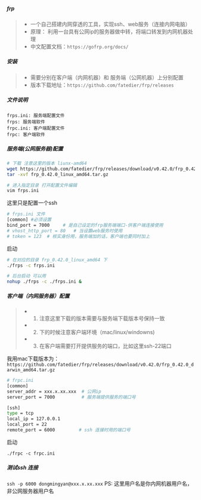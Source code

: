 ##### frp
> - 一个自己搭建内网穿透的工具，实现ssh、web服务（连接内网电脑）
> - 原理： 利用一台具有公网ip的服务器做中转，将端口转发到内网机器处理
> - 中文配置文档：`https://gofrp.org/docs/`

##### 安装
> - 需要分别在客户端（内网机器）和 服务端（公网机器）上分别配置
> - 版本下载地址：`https://github.com/fatedier/frp/releases`

##### 文件说明
```
frps.ini: 服务端配置文件
frps: 服务端软件
frpc.ini: 客户端配置文件
frpc: 客户端软件
```

##### 服务端(公网服务器)配置
```bash
# 下载 注意这里的版本 liunx-amd64
wget https://github.com/fatedier/frp/releases/download/v0.42.0/frp_0.42.0_linux_amd64.tar.gz
tar -xvf frp_0.42.0_linux_amd64.tar.gz

# 进入指定目录 打开配置文件编辑
vim frps.ini 
```

这里只是配置一个ssh
```bash
# frps.ini 文件
[common] #必须设置
bind_port = 7000     # 是自己设定的frp服务端端口-供客户端连接使用
# vhost_http_port = 80   # 当设置web服务时使用
# token = 123  # 核实身份用，服务端加的话，客户端也要同时加上
```
启动
```bash
# 在对应的目录 frp_0.42.0_linux_amd64 下
./frps -c frps.ini

# 后台启动 可以用
nohup ./frps -c ./frps.ini &
```

##### 客户端（内网服务器）配置
> - 1. 注意这里下载的版本需要与服务端下载版本号保持一致
> - 2. 下的时候注意客户端环境（mac/linux/windowns)
> - 3. 在客户端需要打开提供服务的端口，比如这里ssh-22端口

我用mac下载版本为： `https://github.com/fatedier/frp/releases/download/v0.42.0/frp_0.42.0_darwin_amd64.tar.gz`

```bash
# frpc.ini
[common]
server_addr = xxx.x.xx.xxx  # 公网ip
server_port = 7000          # 服务端提供服务的端口号

[ssh]
type = tcp
local_ip = 127.0.0.1
local_port = 22
remote_port = 6000         # ssh 连接时用的端口号 
```

启动
```
./frpc -c frpc.ini
```

##### 测试ssh 连接
`ssh -p 6000 dongmingyan@xxx.x.xx.xxx`
PS: 这里用户名是你内网机器用户名，非公网服务器用户名









